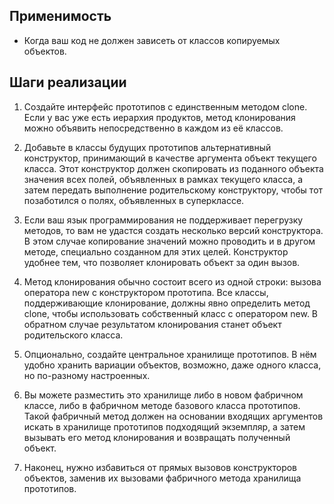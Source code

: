 ## Применимость
- Когда ваш код не должен зависеть от классов копируемых объектов.
## Шаги реализации
1. Создайте интерфейс прототипов с единственным методом clone. 
   Если у вас уже есть иерархия продуктов, метод клонирования можно объявить непосредственно 
   в каждом из её классов.

2. Добавьте в классы будущих прототипов альтернативный конструктор, принимающий в качестве аргумента объект текущего класса. Этот конструктор должен скопировать из поданного объекта значения всех полей, объявленных в рамках текущего класса, а затем передать выполнение родительскому конструктору, чтобы тот позаботился о полях, объявленных в суперклассе.

3. Если ваш язык программирования не поддерживает перегрузку методов, то вам не удастся создать несколько версий конструктора. В этом случае копирование значений можно проводить и в другом методе, специально созданном для этих целей. Конструктор удобнее тем, что позволяет клонировать объект за один вызов.

4. Метод клонирования обычно состоит всего из одной строки: вызова оператора new с конструктором прототипа. Все классы, поддерживающие клонирование, должны явно определить метод clone, чтобы использовать собственный класс с оператором new. В обратном случае результатом клонирования станет объект родительского класса.

5. Опционально, создайте центральное хранилище прототипов. В нём удобно хранить вариации объектов, возможно, даже одного класса, но по-разному настроенных.

6. Вы можете разместить это хранилище либо в новом фабричном классе, либо в фабричном методе базового класса прототипов. Такой фабричный метод должен на основании входящих аргументов искать в хранилище прототипов подходящий экземпляр, а затем вызывать его метод клонирования и возвращать полученный объект.

7. Наконец, нужно избавиться от прямых вызовов конструкторов объектов, заменив их вызовами фабричного метода хранилища прототипов.